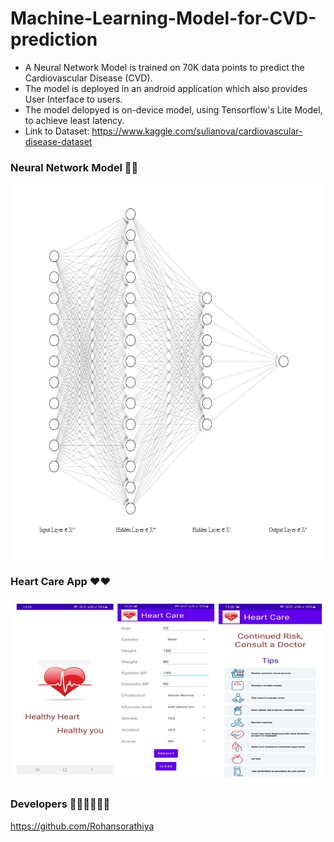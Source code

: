 # Machine-Learning-Model-for-CVD-prediction

* A Neural Network Model is trained on 70K data points to predict the Cardiovascular Disease (CVD).
* The model is deployed in an android application which also provides User Interface to users.
* The model delopyed is on-device model, using Tensorflow's Lite Model, to achieve least latency.
* Link to Dataset: https://www.kaggle.com/sulianova/cardiovascular-disease-dataset

### Neural Network Model 🧠🧠

<!-- ![Neural Network](https://github.com/Rohansorathiya/Machine-Learning-Model-for-CVD-prediction/blob/main/Neural%20Network.jpg width="100"){:height="50%" width="50%"} -->

<img src="https://github.com/Rohansorathiya/Machine-Learning-Model-for-CVD-prediction/blob/main/Neural%20Network.jpg" width="800" height="600" style="align: center;">


### Heart Care App ♥♥
<img src="https://github.com/Rohansorathiya/Machine-Learning-Model-for-CVD-prediction/blob/main/app.jpg" >

### Developers 💙💙👨‍💻👨‍💻
https://github.com/Rohansorathiya
